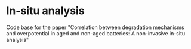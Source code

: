 # In-situ analysis

Code base for the paper "Correlation between degradation mechanisms and overpotential in aged and non-aged batteries: A non-invasive in-situ analysis"


